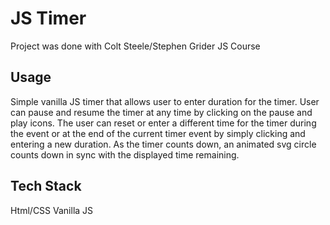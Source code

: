 # JS Timer

Project was done with Colt Steele/Stephen Grider JS Course

## Usage

Simple vanilla JS timer that allows user to enter duration for the timer. User can pause and resume the timer at any time by clicking on the pause and play icons. The user can reset or enter a different time for the timer during the event or at the end of the current timer event by simply clicking and entering a new duration. As the timer counts down, an animated svg circle counts down in sync with the displayed time remaining.

## Tech Stack

Html/CSS
Vanilla JS
